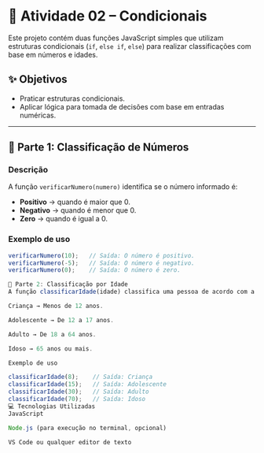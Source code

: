 # 🧠 Atividade 02 – Condicionais

Este projeto contém duas funções JavaScript simples que utilizam estruturas condicionais (`if`, `else if`, `else`) para realizar classificações com base em números e idades.

## ✨ Objetivos

- Praticar estruturas condicionais.
- Aplicar lógica para tomada de decisões com base em entradas numéricas.

---

## 🔹 Parte 1: Classificação de Números

### Descrição

A função `verificarNumero(numero)` identifica se o número informado é:

- **Positivo** → quando é maior que 0.
- **Negativo** → quando é menor que 0.
- **Zero** → quando é igual a 0.

### Exemplo de uso

```javascript
verificarNumero(10);   // Saída: O número é positivo.
verificarNumero(-5);   // Saída: O número é negativo.
verificarNumero(0);    // Saída: O número é zero.

🔹 Parte 2: Classificação por Idade
A função classificarIdade(idade) classifica uma pessoa de acordo com a sua idade nas seguintes categorias:

Criança → Menos de 12 anos.

Adolescente → De 12 a 17 anos.

Adulto → De 18 a 64 anos.

Idoso → 65 anos ou mais.

Exemplo de uso

classificarIdade(8);    // Saída: Criança
classificarIdade(15);   // Saída: Adolescente
classificarIdade(30);   // Saída: Adulto
classificarIdade(70);   // Saída: Idoso
💻 Tecnologias Utilizadas
JavaScript

Node.js (para execução no terminal, opcional)

VS Code ou qualquer editor de texto
